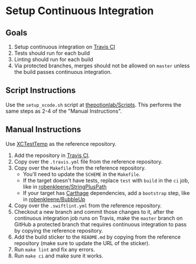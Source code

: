 # Setup Continuous Integration

## Goals

1. Setup continuous integration on [Travis CI](https://travis-ci.org/)
2. Tests should run for each build
3. Linting should run for each build
4. Via protected branches, merges should not be allowed on `master` unless the build passes continuous integration.

## Script Instructions

Use the `setup_xcode.sh` script at [thepotionlab/Scripts](https://github.com/thepotionlab/Scripts/). This performs the same steps as 2-4 of the "Manual Instructions".

## Manual Instructions

Use [XCTestTemp](https://github.com/robenkleene/XCTestTemp/tree/master) as the reference repository.

1. Add the repository in [Travis CI](https://travis-ci.org/).
2. Copy over the `.travis.yml` file from the reference repository.
3. Copy over the `Makefile` from the reference repository.
	* You'll need to update the `SCHEME` in the `Makefile`.
	* If the target doesn't have tests, replace `test` with `build` in the `ci` job, like in [robenkleene/StringPlusPath](https://github.com/robenkleene/StringPlusPath/tree/master)
	* If your target has [Carthage](https://github.com/Carthage/Carthage) dependencies, add a `bootstrap` step, like in [robenkleene/BubbleUp](https://github.com/robenkleene/BubbleUp)
4. Copy over the `.swiftlint.yml` from the reference repository.
5. Checkout a new branch and commit those changes to it, after the continuous integration job runs on Travis, make the `master` branch on GitHub a protected branch that requires continuous integration to pass by copying the reference repository.
6. Add the build sticker to the `README.md` by copying from the reference repository (make sure to update the URL of the sticker).
7. Run `make lint` and fix any errors.
8. Run `make ci` and make sure it works.


